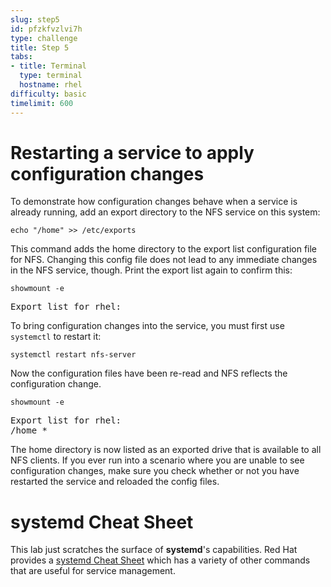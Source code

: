 ```yaml
---
slug: step5
id: pfzkfvzlvi7h
type: challenge
title: Step 5
tabs:
- title: Terminal
  type: terminal
  hostname: rhel
difficulty: basic
timelimit: 600
---
```

# Restarting a service to apply configuration changes

To demonstrate how configuration changes behave when a service is already running,
add an export directory to the NFS service on this system:

```
echo "/home" >> /etc/exports
```

This command adds the home directory to the export list configuration file for
NFS. Changing this config file does not lead to any immediate changes in the
NFS service, though. Print the export list again to confirm this:

```
showmount -e
```

<pre class=file>
Export list for rhel:
</pre>

To bring configuration changes into the service, you must first use `systemctl`
to restart it:

```
systemctl restart nfs-server
```

Now the configuration files have been re-read and NFS reflects the
configuration change.

```
showmount -e
```

<pre class=file>
Export list for rhel:
/home *
</pre>

The home directory is now listed as an exported drive that is available to
all NFS clients. If you ever run into a scenario where you are unable to see
configuration changes, make sure you check whether or not you have restarted
the service and reloaded the config files.

# __systemd__ Cheat Sheet

This lab just scratches the surface of __systemd__'s capabilities. Red Hat provides a
[systemd Cheat Sheet](https://access.redhat.com/articles/systemd-cheat-sheet)
which has a variety of other commands that are useful for service management.
